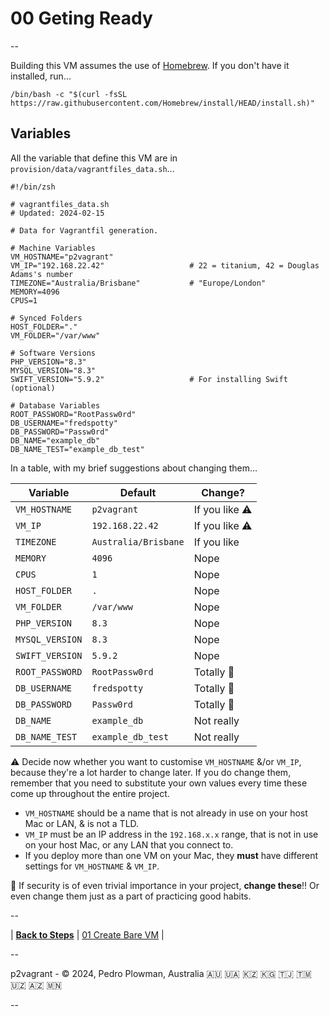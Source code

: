 # 00 Geting Ready

--

Building this VM assumes the use of [Homebrew](https://brew.sh). If you don't have it installed, run...

```
/bin/bash -c "$(curl -fsSL https://raw.githubusercontent.com/Homebrew/install/HEAD/install.sh)"
```

## Variables

All the variable that define this VM are in `provision/data/vagrantfiles_data.sh`...

```
#!/bin/zsh

# vagrantfiles_data.sh
# Updated: 2024-02-15

# Data for Vagrantfil generation.

# Machine Variables
VM_HOSTNAME="p2vagrant"
VM_IP="192.168.22.42"                   # 22 = titanium, 42 = Douglas Adams's number
TIMEZONE="Australia/Brisbane"           # "Europe/London"
MEMORY=4096
CPUS=1

# Synced Folders
HOST_FOLDER="."
VM_FOLDER="/var/www"

# Software Versions
PHP_VERSION="8.3"
MYSQL_VERSION="8.3"
SWIFT_VERSION="5.9.2"                   # For installing Swift (optional)

# Database Variables
ROOT_PASSWORD="RootPassw0rd"
DB_USERNAME="fredspotty"
DB_PASSWORD="Passw0rd"
DB_NAME="example_db"
DB_NAME_TEST="example_db_test"
```

In a table, with my brief suggestions about changing them...

Variable | Default | Change?
-------- | ------- | -------
`VM_HOSTNAME` | `p2vagrant` | If you like ⚠️
`VM_IP` | `192.168.22.42` | If you like ⚠️
`TIMEZONE` | `Australia/Brisbane` | If you like
`MEMORY` | `4096` | Nope
`CPUS` | `1` | Nope
`HOST_FOLDER` | `.` | Nope
`VM_FOLDER` | `/var/www` | Nope
`PHP_VERSION` | `8.3` | Nope
`MYSQL_VERSION` | `8.3` | Nope
`SWIFT_VERSION` | `5.9.2` | Nope
`ROOT_PASSWORD` | `RootPassw0rd` | Totally 🚨
`DB_USERNAME` | `fredspotty` | Totally 🚨
`DB_PASSWORD` | `Passw0rd` | Totally 🚨
`DB_NAME` | `example_db` | Not really
`DB_NAME_TEST` | `example_db_test` | Not really

⚠️  Decide now whether you want to customise `VM_HOSTNAME` &/or `VM_IP`, because they're a lot harder to change later. If you do change them, remember that you need to substitute your own values every time these come up throughout the entire project.

* `VM_HOSTNAME` should be a name that is not already in use on your host Mac or LAN, & is not a TLD.
* `VM_IP` must be an IP address in the `192.168.x.x` range, that is not in use on your host Mac, or any LAN that you connect to.
* If you deploy more than one VM on your Mac, they **must** have different settings for `VM_HOSTNAME` & `VM_IP`.

🚨  If security is of even trivial importance in your project, **change these**‼️ Or even change them just as a part of practicing good habits.

--

<!-- 00 Getting Ready -->
| [**Back to Steps**](../README.md)
| [01 Create Bare VM](./01_Create_Bare_VM.md)
|

--

p2vagrant - &copy; 2024, Pedro Plowman, Australia 🇦🇺 🇺🇦 🇰🇿 🇰🇬 🇹🇯 🇹🇲 🇺🇿 🇦🇿 🇲🇳

--
